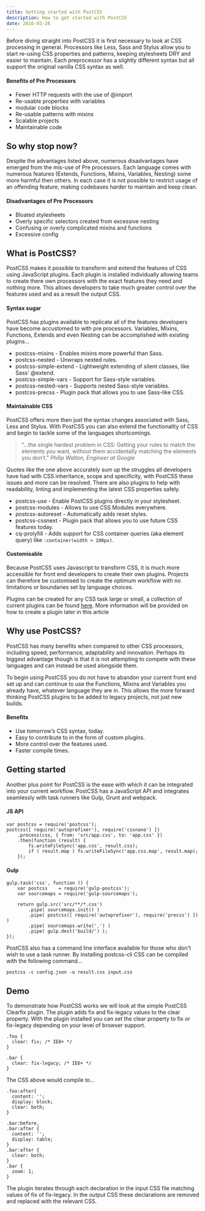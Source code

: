 ```yaml
---
title: Getting started with PostCSS
description: How to get started with PostCSS
date: 2016-03-26
---
```




Before diving straight into PostCSS it is first necessary to look at CSS processing in general. Processors like Less, Sass and Stylus allow you to start re-using CSS properties and patterns, keeping stylesheets DRY and easier to maintain. Each preprocessor has a slightly different syntax but all support the original vanilla CSS syntax as well.

#### Benefits of Pre Processors

*   Fewer HTTP requests with the use of @import
*   Re-usable properties with variables
*   modular code blocks
*   Re-usable patterns with mixins
*   Scalable projects
*   Maintainable code

## So why stop now?

Despite the advantages listed above, numerous disadvantages have emerged from the mis-use of Pre processors. Each language comes with numerous features (Extends, Functions, Mixins, Variables, Nesting) some more harmful then others. In each case it is not possible to restrict usage of an offending feature, making codebases harder to maintain and keep clean.

#### Disadvantages of Pre Processors

*   Bloated stylesheets
*   Overly specific selectors created from excessive nesting
*   Confusing or overly complicated mixins and functions
*   Excessive config

## What is PostCSS?

PostCSS makes it possible to transform and extend the features of CSS using JavaScript plugins. Each plugin is installed individually allowing teams to create there own processors with the exact features they need and nothing more. This allows developers to take much greater control over the features used and as a result the output CSS.

#### Syntax sugar

PostCSS has plugins available to replicate all of the features developers have become accustomed to with pre processors. Variables, Mixins, Functions, Extends and even Nesting can be accomplished with existing plugins...

*   postcss-mixins - Enables mixins more powerful than Sass.
*   postcss-nested - Unwraps nested rules.
*   postcss-simple-extend - Lightweight extending of silent classes, like Sass' @extend.
*   postcss-simple-vars - Support for Sass-style variables.
*   postcss-nested-vars - Supports nested Sass-style variables.
*   postcss-precss - Plugin pack that allows you to use Sass-like CSS.

#### Maintainable CSS

PostCSS offers more then just the syntax changes associated with Sass, Less and Stylus. With PostCSS you can also extend the functionality of CSS and begin to tackle some of the languages shortcomings.

<blockquote>
“…the single hardest problem in CSS: Getting your rules to match the elements you want, without them accidentally
matching the elements you don’t.”
<i>Philip Walton, Engineer at Google</i>
</blockquote>

Quotes like the one above accurately sum up the struggles all developers have had with CSS inheritance, scope and specificity, with PostCSS these issues and more can be resolved. There are also plugins to help with readability, linting and implementing the latest CSS properties safely.

*   postcss-use - Enable PostCSS plugins directly in your stylesheet.
*   postcss-modules - Allows to use CSS Modules everywhere.
*   postcss-autoreset - Automatically adds reset styles.
*   postcss-cssnext - Plugin pack that allows you to use future CSS features today.
*   cq-prolyfill - Adds support for CSS container queries (aka element query) like `:container(width > 100px)`.


#### Customisable

Because PostCSS uses Javascript to transform CSS, it is much more accessible for front end developers to create their own plugins. Projects can therefore be customised to create the optimum workflow with no limitations or boundaries set by language choices.

Plugins can be created for any CSS task large or small, a collection of current plugins can be found
[here](http://postcss.parts/). More information will be provided on how to create a plugin later in this article

## Why use PostCSS?

PostCSS has many benefits when compared to other CSS processors, including speed, performance, adaptability and innovation. Perhaps its biggest advantage though is that it is not attempting to compete with these languages and can instead be used alongside them.

To begin using PostCSS you do not have to abandon your current front end set up and can continue to use the Functions, Mixins and Variables you already have, whatever language they are in. This allows the more forward thinking PostCSS plugins to be added to legacy projects, not just new builds.

#### Benefits

*   Use tomorrow’s CSS syntax, today.
*   Easy to contribute to in the form of custom plugins.
*   More control over the features used.
*   Faster compile times.


## Getting started

Another plus point for PostCSS is the ease with which it can be integrated into your current workflow. PostCSS has a JavaScript API and integrates seamlessly with task runners like Gulp, Grunt and webpack.

#### JS API

```
var postcss = require('postcss');
postcss([ require('autoprefixer'), require('cssnano') ])
    .process(css, { from: 'src/app.css', to: 'app.css' })
    .then(function (result) {
        fs.writeFileSync('app.css', result.css);
        if ( result.map ) fs.writeFileSync('app.css.map', result.map);
    });
```

#### Gulp

```
gulp.task('css', function () {
    var postcss    = require('gulp-postcss');
    var sourcemaps = require('gulp-sourcemaps');

    return gulp.src('src/**/*.css')
        .pipe( sourcemaps.init() )
        .pipe( postcss([ require('autoprefixer'), require('precss') ]) )
        .pipe( sourcemaps.write('.') )
        .pipe( gulp.dest('build/') );
});
```

PostCSS also has a command line interface available for those who don't wish to use a task runner. By installing postcss-cli CSS can be compiled with the following command...

```
postcss -c config.json -o result.css input.css
```


## Demo

To demonstrate how PostCSS works we will look at the simple PostCSS Clearfix plugin. The plugin adds fix and fix-legacy values to the clear property. With the plugin installed you can set the clear property to fix or fix-legacy depending on your level of browser support.

```
.foo {
  clear: fix; /* IE8+ */
}

.bar {
  clear: fix-legacy; /* IE6+ */
}
```
The CSS above would compile to...


```
.foo:after{
  content: '';
  display: block;
  clear: both;
}

.bar:before,
.bar:after {
  content: '';
  display: table;
}
.bar:after {
  clear: both;
}
.bar {
  zoom: 1;
}
```

The plugin iterates through each declaration in the input CSS file matching values of fix of fix-legacy. In the output CSS these declarations are removed and replaced with the relevant CSS.
